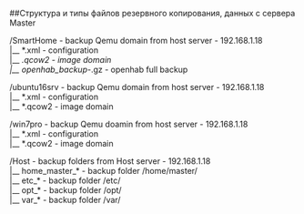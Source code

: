 ##Структура и типы файлов резервного копирования, данных с сервера Master 

/SmartHome - backup Qemu domain from host server - 192.168.1.18<br/>
|__ *.xml               - configuration<br/>
|__ *.qcow2             - image domain<br/>
|__ openhab_backup-*.gz - openhab full backup<br/>

/ubuntu16srv - backup Qemu domain from host server - 192.168.1.18<br/>
|__ *.xml   - configuration<br/>
|__ *.qcow2 - image domain<br/>

/win7pro - backup Qemu doamin from host server - 192.168.1.18<br/>
|__ *.xml   - configuration<br/>
|__ *.qcow2 - image domain<br/>

/Host - backup folders from Host server - 192.168.1.18<br/> 
|__ home_master_* - backup folder /home/master/<br/>
|__ etc_*         - backup folder /etc/<br/>
|__ opt_*         - backup folder /opt/<br/>
|__ var_*         - backup folder /var/<br/>  
 